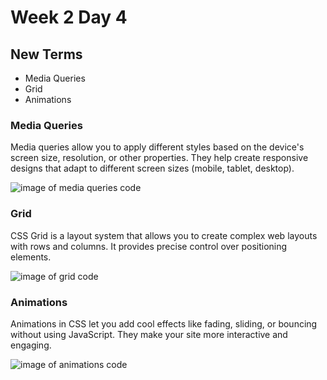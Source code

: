 # Week 2 Day 4

## New Terms
- Media Queries
- Grid
- Animations

### Media Queries
Media queries allow you to apply different styles based on the device's screen size, resolution, or other properties. They help create responsive designs that adapt to different screen sizes (mobile, tablet, desktop).

![image of media queries code](https://miro.medium.com/v2/resize:fit:1400/1*PxrheGqU-rY86oV4qm3l_g.png)


### Grid
CSS Grid is a layout system that allows you to create complex web layouts with rows and columns. It provides precise control over positioning elements.

![image of grid code](https://developer.chrome.com/static/docs/devtools/css/grid/image/discover-grid-ae97f2f0f76fa.png)


### Animations
Animations in CSS let you add cool effects like fading, sliding, or bouncing without using JavaScript. They make your site more interactive and engaging.

![image of animations code](https://api.careers.saigontechnology.com/storage/ck-editor/CKEDITOR-4m8CGIJCEOYTKyS8pwQc3QnsF05wSRuJOq4vmcMT.png)